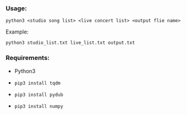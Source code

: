 ### Usage:

`python3 <studio song list> <live concert list> <output flie name>`

Example:

`python3 studio_list.txt live_list.txt output.txt`

### Requirements:

- Python3

- `pip3 install tqdm`

- `pip3 install pydub`

- `pip3 install numpy`

  ​